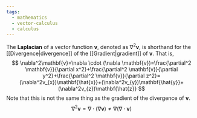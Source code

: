 ```yaml
---
tags:
  - mathematics
  - vector-calculus
  - calculus
---
```

The **Laplacian** of a vector function $\mathbf{v}$, denoted as $\nabla^2\mathbf{v}$, is shorthand for the [[Divergence|divergence]] of the [[Gradient|gradient]] of $\mathbf{v}$. That is,
$$
\nabla^2\mathbf{v}=\nabla \cdot (\nabla \mathbf{v})=\frac{\partial^2 \mathbf{v}}{\partial x^2}+\frac{\partial^2 \mathbf{v}}{\partial y^2}+\frac{\partial^2 \mathbf{v}}{\partial z^2}=(\nabla^2v_{x})\mathbf{\hat{x}}+(\nabla^2v_{y})\mathbf{\hat{y}}+(\nabla^2v_{z})\mathbf{\hat{z}}
$$
Note that this is not the same thing as the gradient of the divergence of $\mathbf{v}$.
$$
\nabla^2\mathbf{v}=\nabla \cdot(\nabla \mathbf{v})\neq \nabla(\nabla \cdot \mathbf{v})
$$

